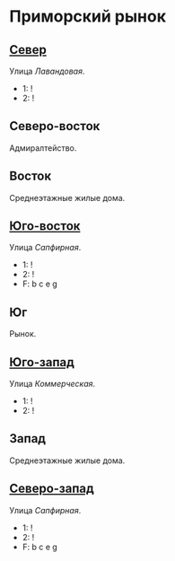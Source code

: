 # Приморский рынок

## [Север](./595070.md)

Улица *Лавандовая*.

* 1:    !
* 2:    !

## Северо-восток

Адмиралтейство.

## Восток

Среднеэтажные жилые дома.

## [Юго-восток](./600090.md)

Улица *Сапфирная*.

* 1:    !
* 2:    !
* F:    b   c   e   g

## Юг

Рынок.

## [Юго-запад](./590090.md)

Улица *Коммерческая*.

* 1:    !
* 2:    !

## Запад

Среднеэтажные жилые дома.

## [Северо-запад](./590080.md)

Улица *Сапфирная*.

* 1:    !
* 2:    !
* F:    b   c   e   g
